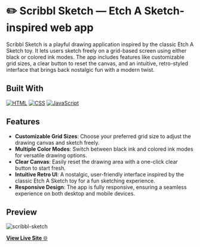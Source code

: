 # ✏️ Scribbl Sketch — Etch A Sketch-inspired web app

Scribbl Sketch is a playful drawing application inspired by the classic Etch A Sketch toy. It lets users sketch freely on a grid-based screen using either black or colored ink modes. 
The app includes features like customizable grid sizes, a clear button to reset the canvas, and an intuitive, retro-styled interface that brings back nostalgic fun with a modern twist.

## Built With

[![HTML](https://img.shields.io/badge/HTML-%23E34F26.svg?logo=html5&logoColor=white)](#)
[![CSS](https://img.shields.io/badge/CSS-1572B6?logo=css3&logoColor=fff)](#)
[![JavaScript](https://img.shields.io/badge/JavaScript-F7DF1E?logo=javascript&logoColor=000)](#)

## Features
- **Customizable Grid Sizes**: Choose your preferred grid size to adjust the drawing canvas and sketch freely.
- **Multiple Color Modes**: Switch between black ink and colored ink modes for versatile drawing options.
- **Clear Canvas**: Easily reset the drawing area with a one-click clear button to start fresh.
- **Intuitive Retro UI**: A nostalgic, user-friendly interface inspired by the classic Etch A Sketch toy for a fun sketching experience.
- **Responsive Design**: The app is fully responsive, ensuring a seamless experience on both desktop and mobile devices.

## Preview

![scribbl-sketch](https://github.com/user-attachments/assets/74815bcc-ca1c-4b74-aaab-7ab112a85abc)

[**View Live Site** 🌐](https://russelhanapi.github.io/scribbl-sketch)



